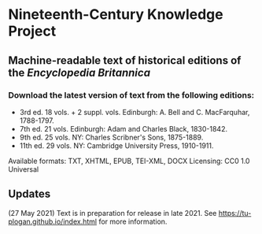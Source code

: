 # Nineteenth-Century Knowledge Project
## Machine-readable text of historical editions of the _Encyclopedia Britannica_ 

### Download the latest version of text from the following editions:
 * 3rd ed. 18 vols. + 2 suppl. vols. Edinburgh: A. Bell and C. MacFarquhar, 1788-1797. 
 * 7th ed. 21 vols. Edinburgh: Adam and Charles Black, 1830-1842.
 * 9th ed. 25 vols. NY: Charles Scribner's Sons, 1875-1889.
 * 11th ed. 29 vols. NY: Cambridge University Press, 1910-1911.

Available formats: TXT, XHTML, EPUB, TEI-XML, DOCX
Licensing: CC0 1.0 Universal

## Updates
(27 May 2021) Text is in preparation for release in late 2021. See https://tu-plogan.github.io/index.html for more information.


